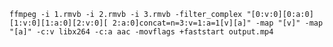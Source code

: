 `ffmpeg -i 1.rmvb -i 2.rmvb -i 3.rmvb -filter_complex "[0:v:0][0:a:0][1:v:0][1:a:0][2:v:0][
2:a:0]concat=n=3:v=1:a=1[v][a]" -map "[v]" -map "[a]" -c:v libx264 -c:a aac -movflags +faststart output.mp4
`